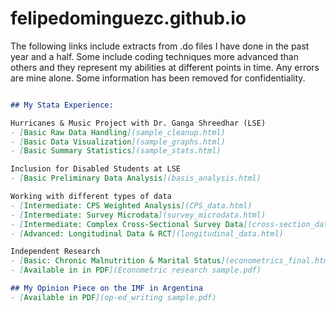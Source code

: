 # felipedominguezc.github.io

The following links include extracts from .do files I have done in the past year and a half. Some include coding techniques more advanced than others and they represent my abilities at different points in time. Any errors are mine alone. Some information has been removed for confidentiality. 

```markdown

## My Stata Experience:

Hurricanes & Music Project with Dr. Ganga Shreedhar (LSE)
- [Basic Raw Data Handling](sample_cleanup.html)
- [Basic Data Visualization](sample_graphs.html)
- [Basic Summary Statistics](sample_stats.html)

Inclusion for Disabled Students at LSE
- [Basic Preliminary Data Analysis](basis_analysis.html)

Working with different types of data
- [Intermediate: CPS Weighted Analysis](CPS_data.html)
- [Intermediate: Survey Microdata](survey_microdata.html)
- [Intermediate: Complex Cross-Sectional Survey Data](cross-section_data.html)
- [Advanced: Longitudinal Data & RCT](longitudinal_data.html)

Independent Research
- [Basic: Chronic Malnutrition & Marital Status](econometrics_final.html)
- [Available in in PDF](Econometric research sample.pdf)

## My Opinion Piece on the IMF in Argentina
- [Available in PDF](op-ed_writing sample.pdf)
